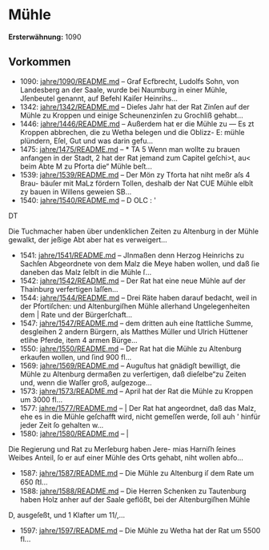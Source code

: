 # Mühle

**Ersterwähnung:** 1090

## Vorkommen
- 1090: [jahre/1090/README.md](../jahre/1090/README.md) – Graf Ecfbrecht, Ludolfs Sohn, von Landesberg an der
Saale, wurde bei Naumburg in einer Mühle, Jſenbeutel
genannt, auf Befehl Kaiſer Heinrihs...
- 1342: [jahre/1342/README.md](../jahre/1342/README.md) – Dieſes Jahr hat der Rat Zinſen auf der Mühle
zu Kroppen und einige Scheunenzinſen zu Grochliß gehabt...
- 1446: [jahre/1446/README.md](../jahre/1446/README.md) – Außerdem hat er die Mühle zu —
Es zt Kroppen abbrechen, die zu Wetha belegen und die Oblizz-
E: mühle plündern, Eſel, Gut und was darin gefu...
- 1475: [jahre/1475/README.md](../jahre/1475/README.md) – * TA
5 Wenn man wollte zu brauen anfangen in der Stadt,
2 hat der Rat jemand zum Capitel geſchi>t, au< beim Abte
M zu Pforta die“ Mühle beſt...
- 1539: [jahre/1539/README.md](../jahre/1539/README.md) – Der Mön zy Tforta hat niht meßr aſs 4 Brau-
bäuſer mit MaLz fördern Tollen, deshalb der Nat CUE
Mühle elbît zy bauen in Willens geweien SB...
- 1540: [jahre/1540/README.md](../jahre/1540/README.md) – D OLC : '


DT

Die Tuchmacher haben über undenklichen Zeiten zu
Altenburg in der Mühle gewalkt, der jeßige Abt aber
hat es verweigert...
- 1541: [jahre/1541/README.md](../jahre/1541/README.md) – JInmaßen denn Herzog Heinrichs zu Sachſen Abgeordnete
von dem Malz die Meye haben wollen, und daß ſie
daneben das Malz ſelbſt in die Mühle ſ...
- 1542: [jahre/1542/README.md](../jahre/1542/README.md) – Der Rat hat eine neue Mühle auf der Thainburg
verfertigen laſſen...
- 1544: [jahre/1544/README.md](../jahre/1544/README.md) – Drei Räte haben darauf bedacht, weil in der Pfortiſchen:
und Altenburgiſhen Mühle allerhand Ungelegenheiten dem |
Rate und der Bürgerſchaft...
- 1547: [jahre/1547/README.md](../jahre/1547/README.md) – dem dritten auh eine ſtattliche Summe, desgleihen 2
andern Bürgern, als Matthes Müller und Ulrich Hüttener
etlihe Pferde, item 4 armen Bürge...
- 1550: [jahre/1550/README.md](../jahre/1550/README.md) – Der Rat hat die Mühle zu Altenburg erkaufen wollen,
und ſind 900 fl...
- 1569: [jahre/1569/README.md](../jahre/1569/README.md) – Auguſtus hat gnädigſt bewilligt, die Mühle zu
Altenburg dermaßen zu verſertigen, daß dieſelbe“zu Zeiten
und, wenn die Waſſer groß, auſgezoge...
- 1573: [jahre/1573/README.md](../jahre/1573/README.md) – April hat der Rat die Mühle zu Kroppen
um 3000 fl...
- 1577: [jahre/1577/README.md](../jahre/1577/README.md) – |
Der Rat hat angeordnet, daß das Malz, ehe es in
die Mühle geſchafft wird, nicht gemeſſen werde, ſoll auh '
hinfür jeder Zeit ſo gehalten w...
- 1580: [jahre/1580/README.md](../jahre/1580/README.md) – |

Die Regierung und Rat zu Merſeburg haben Jere-
mias Harniſh ſeines Weibes Anteil, ſo er auf einer
Mühle des Orts gehabt, niht wollen abfo...
- 1587: [jahre/1587/README.md](../jahre/1587/README.md) – Die Mühle zu Altenburg iſ dem Rate um 650 ﬅl...
- 1588: [jahre/1588/README.md](../jahre/1588/README.md) – Die Herren Schenken zu Tautenburg haben Holz anher
auf der Saale geflößt, bei der Altenburgiſhen Mühle

D, ausgeſeßt, und 1 Klafter um 11/,...
- 1597: [jahre/1597/README.md](../jahre/1597/README.md) – Die Mühle zu Wetha hat der Rat um 5500 fl...
